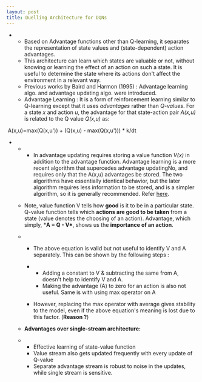 ```yaml
---
layout: post
title: Duelling Architecture for DQNs
---
```


- - Based on Advantage functions other than Q-learning, it separates the representation of state values and (state-dependent) action advantages.
  - This architecture can learn which states are valuable or not, without knowing or learning the effect of an action on such a state. It is useful to determine the state where its actions don't affect the environment in a relevant way.
  - Previous works by Baird and Harmon (1995) : Advantage learning algo. and advantage updating algo. were introduced.
  - Advantage Learning : It is a form of reinforcement learning similar to Q-learning except that it uses *advantages* rather than *Q-values*. For a state *x* and action *u*, the advantage for that state-action pair *A(x,u)* is related to the Q value *Q(x,u)* as:

​    A(x,u)=max(Q(x,u')) + (Q(x,u) - max(Q(x,u'))) * k/dt

- - - In advantage updating requires storing a value function *V(x)* in addition to the advantage function. Advantage learning is a more recent algorithm that supercedes advantage updatingNo, and requires only that the A(x,u) advantages be stored. The two algorithms have essentially identical behavior, but the later algorithm requires less information to be stored, and is a simpler algorithm, so it is generally recommended. Refer [here](http://www.cs.cmu.edu/afs/cs.cmu.edu/project/learn-43/lib/photoz/.g/web/glossary/advantage.html).

  - Note, value function V tells how **good** is it to be in a particular state. Q-value function tells which **actions are good to be taken** from a state (value denotes the choosing of an action). Advantage, which simply,  ***A = Q - V\***, shows us the **importance of an action**.

  - - The above equation is valid but not useful to identify V and A separately. This can be shown by the following steps :

    - - Adding a constant to V & subtracting the same from A, doesn't help to identify V and A.
      - Making the advantage (A) to zero for an action is also not useful. Same is with using max operator on A

    - However, replacing the max operator with average gives stability to the model, even if the above equation's meaning is lost due to this factor. (**Reason ?**)

  - **Advantages over single-stream architecture:**

  - - Effective learning of state-value function
    - Value stream also gets updated frequently with every update of Q-value
    - Separate advantage stream is robust to noise in the updates, while single stream is sensitive.